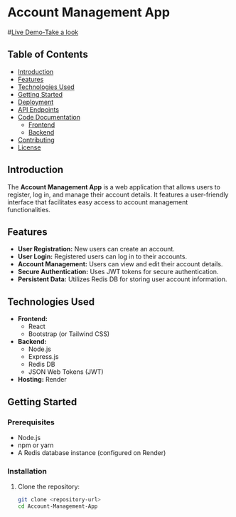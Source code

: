# Account Management App

#[Live Demo-Take a look](https://minimilistic-auth-ui.vercel.app/)

## Table of Contents
- [Introduction](#introduction)
- [Features](#features)
- [Technologies Used](#technologies-used)
- [Getting Started](#getting-started)
- [Deployment](#deployment)
- [API Endpoints](#api-endpoints)
- [Code Documentation](#code-documentation)
  - [Frontend](#frontend)
  - [Backend](#backend)
- [Contributing](#contributing)
- [License](#license)

## Introduction
The **Account Management App** is a web application that allows users to register, log in, and manage their account details. It features a user-friendly interface that facilitates easy access to account management functionalities.

## Features
- **User Registration:** New users can create an account.
- **User Login:** Registered users can log in to their accounts.
- **Account Management:** Users can view and edit their account details.
- **Secure Authentication:** Uses JWT tokens for secure authentication.
- **Persistent Data:** Utilizes Redis DB for storing user account information.

## Technologies Used
- **Frontend:** 
  - React
  - Bootstrap (or Tailwind CSS)
- **Backend:** 
  - Node.js
  - Express.js
  - Redis DB
  - JSON Web Tokens (JWT)
- **Hosting:** Render

## Getting Started

### Prerequisites
- Node.js
- npm or yarn
- A Redis database instance (configured on Render)

### Installation
1. Clone the repository:
   ```bash
   git clone <repository-url>
   cd Account-Management-App
